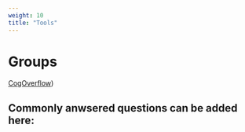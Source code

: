 ```yaml
---
weight: 10
title: "Tools"
---
```

# Groups
[CogOverflow](https://www.facebook.com/groups/340151913001608/))
## Commonly anwsered questions can be added here: